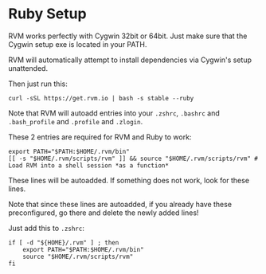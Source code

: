 Ruby Setup
==========

RVM works perfectly with Cygwin 32bit or 64bit. Just make sure that the Cygwin setup exe is located in your PATH.

RVM will automatically attempt to install dependencies via Cygwin's setup unattended.

Then just run this:

```
curl -sSL https://get.rvm.io | bash -s stable --ruby
```

Note that RVM will autoadd entries into your `.zshrc`, `.bashrc` and `.bash_profile` and `.profile` and `.zlogin`.

These 2 entries are required for RVM and Ruby to work:

```
export PATH="$PATH:$HOME/.rvm/bin"
[[ -s "$HOME/.rvm/scripts/rvm" ]] && source "$HOME/.rvm/scripts/rvm" # Load RVM into a shell session *as a function*
```

These lines will be autoadded. If something does not work, look for these lines.

Note that since these lines are autoadded, if you already have these preconfigured, go there and delete the newly added lines!

Just add this to `.zshrc`:

```
if [ -d "${HOME}/.rvm" ] ; then
    export PATH="$PATH:$HOME/.rvm/bin"
    source "$HOME/.rvm/scripts/rvm"
fi
```
